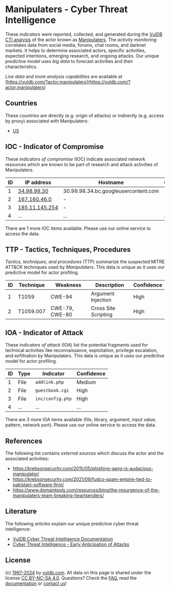 # Manipulaters - Cyber Threat Intelligence

These _indicators_ were reported, collected, and generated during the [VulDB CTI analysis](https://vuldb.com/?kb.cti) of the actor known as [Manipulaters](https://vuldb.com/?actor.manipulaters). The _activity monitoring_ correlates data from social media, forums, chat rooms, and darknet markets. It helps to determine associated actors, specific activities, expected intentions, emerging research, and ongoing attacks. Our unique _predictive model_ uses _big data_ to forecast activities and their characteristics.

_Live data_ and more _analysis capabilities_ are available at [https://vuldb.com/?actor.manipulaters](https://vuldb.com/?actor.manipulaters)

## Countries

These _countries_ are directly (e.g. origin of attacks) or indirectly (e.g. access by proxy) associated with Manipulaters:

* [US](https://vuldb.com/?country.us)

## IOC - Indicator of Compromise

These _indicators of compromise_ (IOC) indicate associated network resources which are known to be part of research and attack activities of Manipulaters.

ID | IP address | Hostname | Campaign | Confidence
-- | ---------- | -------- | -------- | ----------
1 | [34.98.99.30](https://vuldb.com/?ip.34.98.99.30) | 30.99.98.34.bc.googleusercontent.com | - | Medium
2 | [167.160.46.0](https://vuldb.com/?ip.167.160.46.0) | - | - | High
3 | [185.11.145.254](https://vuldb.com/?ip.185.11.145.254) | - | - | High
4 | ... | ... | ... | ...

There are 1 more IOC items available. Please use our online service to access the data.

## TTP - Tactics, Techniques, Procedures

_Tactics, techniques, and procedures_ (TTP) summarize the suspected MITRE ATT&CK techniques used by _Manipulaters_. This data is unique as it uses our predictive model for actor profiling.

ID | Technique | Weakness | Description | Confidence
-- | --------- | -------- | ----------- | ----------
1 | T1059 | CWE-94 | Argument Injection | High
2 | T1059.007 | CWE-79, CWE-80 | Cross Site Scripting | High

## IOA - Indicator of Attack

These _indicators of attack_ (IOA) list the potential fragments used for technical activities like reconnaissance, exploitation, privilege escalation, and exfiltration by Manipulaters. This data is unique as it uses our predictive model for actor profiling.

ID | Type | Indicator | Confidence
-- | ---- | --------- | ----------
1 | File | `addlink.php` | Medium
2 | File | `guestbook.cgi` | High
3 | File | `inc/config.php` | High
4 | ... | ... | ...

There are 3 more IOA items available (file, library, argument, input value, pattern, network port). Please use our online service to access the data.

## References

The following list contains _external sources_ which discuss the actor and the associated activities:

* https://krebsonsecurity.com/2015/05/phishing-gang-is-audacious-manipulator/
* https://krebsonsecurity.com/2021/09/fudco-spam-empire-tied-to-pakistani-software-firm/
* https://www.domaintools.com/resources/blog/the-resurgence-of-the-manipulaters-team-breaking-heartsenders/

## Literature

The following _articles_ explain our unique predictive cyber threat intelligence:

* [VulDB Cyber Threat Intelligence Documentation](https://vuldb.com/?kb.cti)
* [Cyber Threat Intelligence - Early Anticipation of Attacks](https://www.scip.ch/en/?labs.20201022)

## License

(c) [1997-2024](https://vuldb.com/?kb.changelog) by [vuldb.com](https://vuldb.com/?kb.about). All data on this page is shared under the license [CC BY-NC-SA 4.0](https://creativecommons.org/licenses/by-nc-sa/4.0/). Questions? Check the [FAQ](https://vuldb.com/?kb.faq), read the [documentation](https://vuldb.com/?kb) or [contact us](https://vuldb.com/?contact)!
